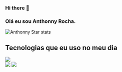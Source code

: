 ### Hi there 👋
### Olá eu sou Anthonny Rocha.


![Anthonny Star stats](https://github-readme-stats.vercel.app/api?username=anthonnystar&show_icons=true&theme=dracula)


## Tecnologias que eu uso no meu dia
<div> 
<img src="https://img.shields.io/badge/mac%20os-000000?style=for-the-badge&logo=apple&logoColor=white" />
</div>
<img src="https://img.shields.io/badge/C%23-239120?style=for-the-badge&logo=c-sharp&logoColor=white" />
</div>
<img src="https://img.shields.io/badge/Django-092E20?style=for-the-badge&logo=django&logoColor=white" />
</div>

